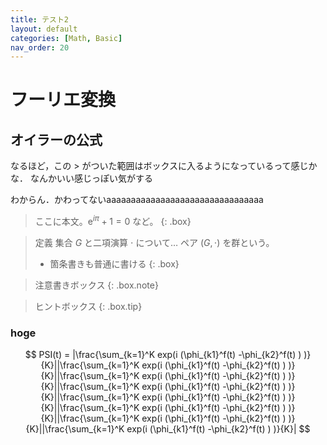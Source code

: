 ```yaml
---
title: テスト2
layout: default
categories: [Math, Basic]
nav_order: 20
---
```


# フーリエ変換

## オイラーの公式

なるほど，この > がついた範囲はボックスに入るようになっているって感じかな．
なんかいい感じっぽい気がする

わからん．かわってないaaaaaaaaaaaaaaaaaaaaaaaaaaaaaaaa

> ここに本文。$\mathrm{e}^{i\pi}+1=0$ など。
{: .box}

> <span class="title">定義</span>
> 集合 $G$ と二項演算 $\cdot$ について… <span class="em-red">ペア $(G,\cdot)$ を群という。</span>
> - 箇条書きも普通に書ける
{: .box}

> 注意書きボックス
{: .box.note}

> ヒントボックス
{: .box.tip}

### hoge

$$
  PSI(t) = |\frac{\sum_{k=1}^K exp(i (\phi_{k1}^f(t) -\phi_{k2}^f(t) ) )}{K}||\frac{\sum_{k=1}^K exp(i (\phi_{k1}^f(t) -\phi_{k2}^f(t) ) )}{K}||\frac{\sum_{k=1}^K exp(i (\phi_{k1}^f(t) -\phi_{k2}^f(t) ) )}{K}||\frac{\sum_{k=1}^K exp(i (\phi_{k1}^f(t) -\phi_{k2}^f(t) ) )}{K}||\frac{\sum_{k=1}^K exp(i (\phi_{k1}^f(t) -\phi_{k2}^f(t) ) )}{K}||\frac{\sum_{k=1}^K exp(i (\phi_{k1}^f(t) -\phi_{k2}^f(t) ) )}{K}||\frac{\sum_{k=1}^K exp(i (\phi_{k1}^f(t) -\phi_{k2}^f(t) ) )}{K}||\frac{\sum_{k=1}^K exp(i (\phi_{k1}^f(t) -\phi_{k2}^f(t) ) )}{K}|
$$